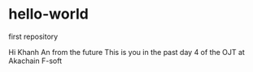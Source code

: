 # hello-world
first repository

Hi Khanh An from the future
This is you in the past day 4 of the OJT at Akachain F-soft

